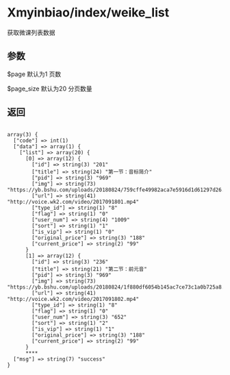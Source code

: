# Xmyinbiao/index/weike_list  
获取微课列表数据

## 参数
$page  默认为1  页数  

$page_size  默认为20  分页数量

## 返回
<pre><code>
array(3) {
  ["code"] => int(1)
  ["data"] => array(1) {
    ["list"] => array(20) {
      [0] => array(12) {
        ["id"] => string(3) "201"
        ["title"] => string(24) "第一节：音标简介"
        ["pid"] => string(3) "969"
        ["img"] => string(73) "https://yb.bshu.com/uploads/20180824/759cffe49982aca7e5916d1d61297d26.png"
        ["url"] => string(41) "http://voice.wk2.com/video/2017091801.mp4"
        ["type_id"] => string(1) "8"
        ["flag"] => string(1) "0"
        ["user_num"] => string(4) "1009"
        ["sort"] => string(1) "1"
        ["is_vip"] => string(1) "0"
        ["original_price"] => string(3) "188"
        ["current_price"] => string(2) "99"
      }
      [1] => array(12) {
        ["id"] => string(3) "236"
        ["title"] => string(21) "第二节：前元音"
        ["pid"] => string(3) "969"
        ["img"] => string(73) "https://yb.bshu.com/uploads/20180824/1f880df6054b145ac7ce73c1a0b725a8.png"
        ["url"] => string(41) "http://voice.wk2.com/video/2017091802.mp4"
        ["type_id"] => string(1) "8"
        ["flag"] => string(1) "0"
        ["user_num"] => string(3) "652"
        ["sort"] => string(1) "2"
        ["is_vip"] => string(1) "1"
        ["original_price"] => string(3) "188"
        ["current_price"] => string(2) "99"
      }
      ****
  ["msg"] => string(7) "success"
}
</code></pre>

